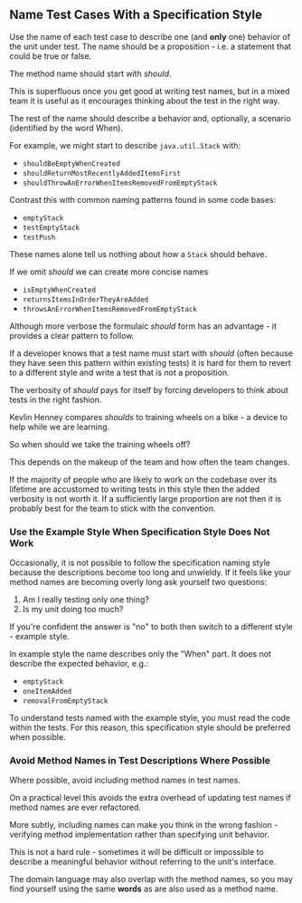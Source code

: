 ## Name Test Cases With a Specification Style

Use the name of each test case to describe one (and **only** one) behavior of the unit under test. The name should be a proposition - i.e. a statement that could be true or false.

The method name should start with *should*.

This is superfluous once you get good at writing test names, but in a mixed team it is useful as it encourages thinking about the test in the right way.

The rest of the name should describe a behavior and, optionally, a scenario (identified by the word When).

For example, we might start to describe `java.util.Stack` with:

* `shouldBeEmptyWhenCreated`
* `shouldReturnMostRecentlyAddedItemsFirst`
* `shouldThrowAnErrorWhenItemsRemovedFromEmptyStack`

Contrast this with common naming patterns found in some code bases:

* `emptyStack`
* `testEmptyStack`
* `testPush`

These names alone tell us nothing about how a `Stack` should behave.

If we omit *should* we can create more concise names

* `isEmptyWhenCreated`
* `returnsItemsInOrderTheyAreAdded`
* `throwsAnErrorWhenItemsRemovedFromEmptyStack`

Although more verbose the formulaic *should* form has an advantage - it provides a clear pattern to follow.

If a developer knows that a test name must start with *should* (often because they have seen this pattern within existing tests) it is hard for them to revert to a different style and write a test that is not a proposition.

The verbosity of *should* pays for itself by forcing developers to think about tests in the right fashion.

Kevlin Henney compares *shoulds* to training wheels on a bike - a device to help while we are learning.

So when should we take the training wheels off?

This depends on the makeup of the team and how often the team changes.

If the majority of people who are likely to work on the codebase over its lifetime are accustomed to writing tests in this style then the added verbosity is not worth it. If a sufficiently large proportion are not then it is probably best for the team to stick with the convention.

### Use the Example Style When Specification Style Does Not Work

Occasionally, it is not possible to follow the specification naming style because the descriptions become too long and unwieldy. If it feels like your method names are becoming overly long ask yourself two questions:

1. Am I really testing only one thing?
2. Is my unit doing too much?

If you're confident the answer is "no" to both then switch to a different style - example style.

In example style the name describes only the "When" part. It does not describe the expected behavior, e.g.:

* `emptyStack`
* `oneItemAdded`
* `removalFromEmptyStack`

To understand tests named with the example style, you must read the code within the tests. For this reason, this specification style should be preferred when possible.

### Avoid Method Names in Test Descriptions Where Possible

Where possible, avoid including method names in test names.

On a practical level this avoids the extra overhead of updating test names if method names are ever refactored.

More subtly, including names can make you think in the wrong fashion - verifying method implementation rather than specifying unit behavior.

This is not a hard rule - sometimes it will be difficult or impossible to describe a meaningful behavior without referring to the unit's interface.

The domain language may also overlap with the method names, so you may find yourself using the same **words** as are also used as a method name.
